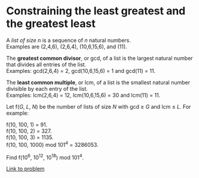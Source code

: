 # Constraining the least greatest and the greatest least

<p>A <i>list of size n</i> is a sequence of <var>n</var> natural numbers.<br /> Examples are (2,4,6), (2,6,4), (10,6,15,6), and (11).
</p><p>
The <b>greatest common divisor</b>, or gcd, of a list is the largest natural number that divides all entries of the list. <br />Examples: gcd(2,6,4) = 2, gcd(10,6,15,6) = 1 and gcd(11) = 11.
</p><p>
The <b>least common multiple</b>, or lcm, of a list is the smallest natural number divisible by each entry of the list. <br />Examples: lcm(2,6,4) = 12, lcm(10,6,15,6) = 30 and lcm(11) = 11.
</p><p>
Let f(<var>G</var>, <var>L</var>, <var>N</var>) be the number of lists of size <var>N</var> with gcd ≥ <var>G</var> and lcm ≤ <var>L</var>. For example:
</p><p>
f(10, 100, 1) = 91.<br />
f(10, 100, 2) = 327.<br />
f(10, 100, 3) = 1135.<br />
f(10, 100, 1000) mod 101<sup>4</sup> = 3286053.
</p><p>
Find f(10<sup>6</sup>, 10<sup>12</sup>, 10<sup>18</sup>) mod 101<sup>4</sup>.
</p>


[Link to problem](https://projecteuler.net/problem=350)
